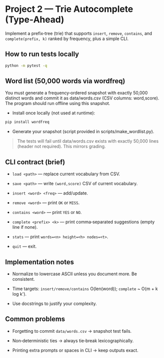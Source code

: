 # Project 2 — Trie Autocomplete (Type‑Ahead)


Implement a prefix‑tree (trie) that supports `insert`, `remove`, `contains`, and `complete(prefix, k)` ranked by frequency, plus a simple CLI.


## How to run tests locally
```bash
python -m pytest -q
```

## Word list (50,000 words via wordfreq)

You must generate a frequency‑ordered snapshot with exactly 50,000 distinct words and commit it as data/words.csv (CSV columns: word,score). The program should run offline using this snapshot.

- Install once locally (not used at runtime):

```bash
pip install wordfreq
```

- Generate your snapshot (script provided in scripts/make_wordlist.py).

> The tests will fail until data/words.csv exists with exactly 50,000 lines (header not required). This mirrors grading.

## CLI contract (brief)

- `load <path>` — replace current vocabulary from CSV.

- `save <path>` — write `(word,score)` CSV of current vocabulary.

- `insert <word> <freq>` — add/update.

- `remove <word>` — print `OK` or `MISS`.

- `contains <word>` — print `YES` or `NO`.

- `complete <prefix> <k>` — print comma‑separated suggestions (empty line if none).

- `stats` — print `words=<n> height=<h> nodes=<t>`.

- `quit` — exit.

## Implementation notes

- Normalize to lowercase ASCII unless you document more. Be consistent.

- Time targets: `insert/remove/contains` O(len(word)); `complete` ~ O(m + k log k').

- Use docstrings to justify your complexity.

## Common problems

- Forgetting to commit `data/words.csv` → snapshot test fails.

- Non‑deterministic ties → always tie‑break lexicographically.

- Printing extra prompts or spaces in CLI → keep outputs exact.